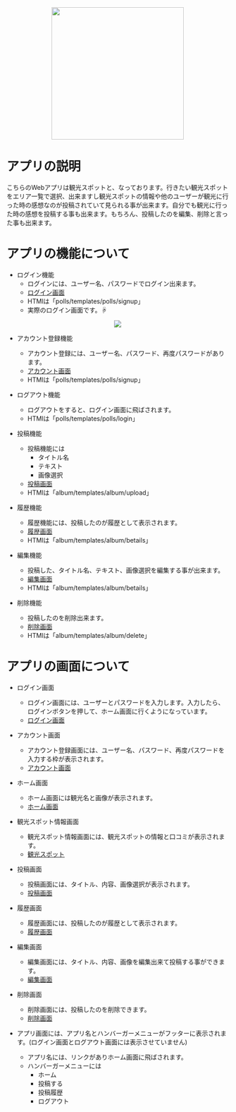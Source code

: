 <div align="center">
<img width="300" src="https://user-images.githubusercontent.com/67186355/110197054-3387ef80-7e8c-11eb-96f6-6b2b2bc2512f.jpg">
</div>

# アプリの説明
こちらのWebアプリは観光スポットと、なっております。行きたい観光スポットをエリア一覧で選択、出来ますし観光スポットの情報や他のユーザーが観光に行った時の感想なのが投稿されていて見られる事が出来ます。自分でも観光に行った時の感想を投稿する事も出来ます。もちろん、投稿したのを編集、削除と言った事も出来ます。

# アプリの機能について
* ログイン機能
  * ログインには、ユーザー名、パスワードでログイン出来ます。
  * [ログイン画面](https://5b133c76535a4926883f182367974d03.vfs.cloud9.us-east-2.amazonaws.com/polls/login/)
  * HTMlは「polls/templates/polls/signup」
  * 実際のログイン画面です。☟
<div align="center">
<img src="https://user-images.githubusercontent.com/67186355/110495787-33138100-8138-11eb-8db0-e8fd9dfd76fa.png">
</div>

* アカウント登録機能
  * アカウント登録には、ユーザー名、パスワード、再度パスワードがあります。
  * [アカウント画面](https://5b133c76535a4926883f182367974d03.vfs.cloud9.us-east-2.amazonaws.com/polls/signup/)
  * HTMlは「polls/templates/polls/signup」

* ログアウト機能
  * ログアウトをすると、ログイン画面に飛ばされます。
  * HTMlは「polls/templates/polls/login」

* 投稿機能
  * 投稿機能には
    * タイトル名
    * テキスト
    * 画像選択
  * [投稿画面](https://5b133c76535a4926883f182367974d03.vfs.cloud9.us-east-2.amazonaws.com/album/upload/)
  * HTMlは「album/templates/album/upload」

* 履歴機能
  * 履歴機能には、投稿したのが履歴として表示されます。
  * [履歴画面](https://5b133c76535a4926883f182367974d03.vfs.cloud9.us-east-2.amazonaws.com/album/betails/)
  * HTMlは「album/templates/album/betails」

* 編集機能
  * 投稿した、タイトル名、テキスト、画像選択を編集する事が出来ます。
  * [編集画面](https://5b133c76535a4926883f182367974d03.vfs.cloud9.us-east-2.amazonaws.com/album/83/edit)
  * HTMlは「album/templates/album/betails」

* 削除機能
  * 投稿したのを削除出来ます。
  * [削除画面](https://5b133c76535a4926883f182367974d03.vfs.cloud9.us-east-2.amazonaws.com/album/82/delete)
  * HTMlは「album/templates/album/delete」

# アプリの画面について
* ログイン画面
  * ログイン画面には、ユーザーとパスワードを入力します。入力したら、ログインボタンを押して、ホーム画面に行くようになっています。
  * [ログイン画面](https://5b133c76535a4926883f182367974d03.vfs.cloud9.us-east-2.amazonaws.com/polls/login/)

* アカウント画面
  * アカウント登録画面には、ユーザー名、パスワード、再度パスワードを入力する枠が表示されます。
  * [アカウント画面](https://5b133c76535a4926883f182367974d03.vfs.cloud9.us-east-2.amazonaws.com/polls/signup/)
 
* ホーム画面
  * ホーム画面には観光名と画像が表示されます。
  * [ホーム画面](https://5b133c76535a4926883f182367974d03.vfs.cloud9.us-east-2.amazonaws.com/polls/index.html)

* 観光スポット情報画面
  * 観光スポット情報画面には、観光スポットの情報と口コミが表示されます。
  * [観光スポット](https://5b133c76535a4926883f182367974d03.vfs.cloud9.us-east-2.amazonaws.com/album/showall/)

* 投稿画面
  * 投稿画面には、タイトル、内容、画像選択が表示されます。
  * [投稿画面](https://5b133c76535a4926883f182367974d03.vfs.cloud9.us-east-2.amazonaws.com/album/upload/)

* 履歴画面
  * 履歴画面には、投稿したのが履歴として表示されます。
  * [履歴画面](https://5b133c76535a4926883f182367974d03.vfs.cloud9.us-east-2.amazonaws.com/album/betails/)

* 編集画面
  * 編集画面には、タイトル、内容、画像を編集出来て投稿する事ができます。
  * [編集画面](https://5b133c76535a4926883f182367974d03.vfs.cloud9.us-east-2.amazonaws.com/album/83/edit)

* 削除画面
  * 削除画面には、投稿したのを削除できます。
  * [削除画面](https://5b133c76535a4926883f182367974d03.vfs.cloud9.us-east-2.amazonaws.com/album/82/delete)

* アプリ画面には、アプリ名とハンバーガーメニューがフッターに表示されます。(ログイン画面とログアウト画面には表示させていません)
  * アプリ名には、リンクがありホーム画面に飛ばされます。
  * ハンバーガーメニューには
    * ホーム
    * 投稿する
    * 投稿履歴
    * ログアウト
